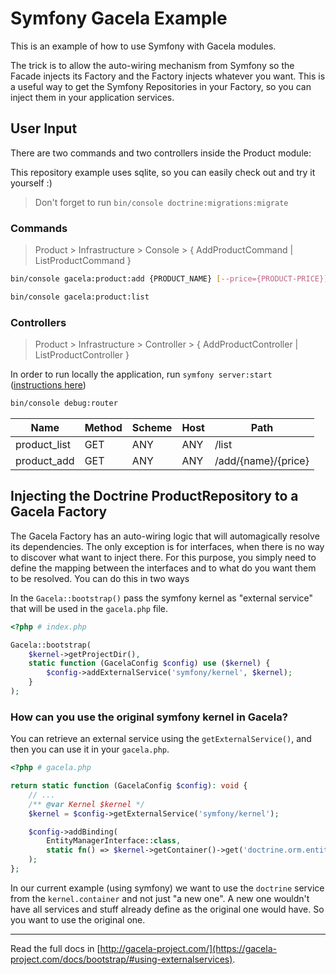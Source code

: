 # Symfony Gacela Example

This is an example of how to use Symfony with Gacela modules.

The trick is to allow the auto-wiring mechanism from Symfony so the Facade injects its Factory and the Factory injects
whatever you want. This is a useful way to get the Symfony Repositories in your Factory, so you can inject them in your
application services.

## User Input

There are two commands and two controllers inside the Product module:

This repository example uses sqlite, so you can easily check out and try it yourself :)

> Don't forget to run `bin/console doctrine:migrations:migrate`

### Commands

> Product > Infrastructure > Console > { AddProductCommand | ListProductCommand }

```bash
bin/console gacela:product:add {PRODUCT_NAME} [--price={PRODUCT-PRICE}]

bin/console gacela:product:list
```

### Controllers

> Product > Infrastructure > Controller > { AddProductController | ListProductController }

In order to run locally the application, run `symfony server:start` ([instructions here](https://symfony.com/doc/current/setup/symfony_server.html))

```bash
bin/console debug:router
```

| Name         | Method | Scheme | Host | Path                |
|--------------|--------|--------|------|---------------------|
| product_list | GET    | ANY    | ANY  | /list               |
| product_add  | GET    | ANY    | ANY  | /add/{name}/{price} |


## Injecting the Doctrine ProductRepository to a Gacela Factory

The Gacela Factory has an auto-wiring logic that will automagically resolve its dependencies. The only exception is for
interfaces, when there is no way to discover what want to inject there. For this purpose, you simply need to define the
mapping between the interfaces and to what do you want them to be resolved. You can do this in two ways

In the `Gacela::bootstrap()` pass the symfony kernel as "external service" that will be used in the `gacela.php` file.

```php
<?php # index.php

Gacela::bootstrap(
    $kernel->getProjectDir(),
    static function (GacelaConfig $config) use ($kernel) {
        $config->addExternalService('symfony/kernel', $kernel);
    }
);
```

### How can you use the original symfony kernel in Gacela?

You can retrieve an external service using the `getExternalService()`, and then you can use it in your `gacela.php`.

```php
<?php # gacela.php

return static function (GacelaConfig $config): void {
    // ...
    /** @var Kernel $kernel */
    $kernel = $config->getExternalService('symfony/kernel');

    $config->addBinding(
        EntityManagerInterface::class,
        static fn() => $kernel->getContainer()->get('doctrine.orm.entity_manager')
    );
};
```

In our current example (using symfony) we want to use the `doctrine` service from the
`kernel.container` and not just "a new one". A new one wouldn't have all services and stuff already define as the
original one would have. So you want to use the original one.

---

Read the full docs in [http://gacela-project.com/](https://gacela-project.com/docs/bootstrap/#using-externalservices).
